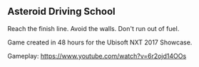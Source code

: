 **Asteroid Driving School**
---------------------------------
Reach the finish line. Avoid the walls. Don't run out of fuel.

Game created in 48 hours for the Ubisoft NXT 2017 Showcase.

Gameplay: https://www.youtube.com/watch?v=6r2ojd14OOs
